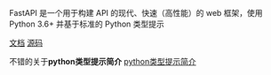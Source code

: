 FastAPI 是一个用于构建 API 的现代、快速（高性能）的 web 框架，使用 Python 3.6+ 并基于标准的 Python 类型提示

[文档](https://fastapi.tiangolo.com)
[源码](https://github.com/tiangolo/fastapi)


不错的关于**python类型提示简介**
[python类型提示简介](https://fastapi.tiangolo.com/zh/python-types/)